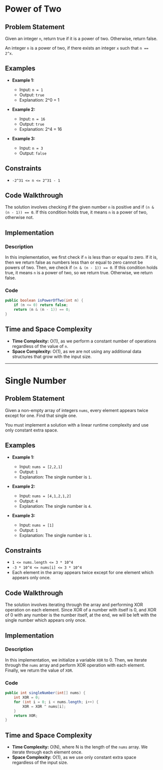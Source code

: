 # Power of Two

## Problem Statement

Given an integer `n`, return true if it is a power of two. Otherwise, return false.

An integer `n` is a power of two, if there exists an integer `x` such that `n == 2^x`.

## Examples

- **Example 1:**
  - Input: `n = 1`
  - Output: `true`
  - Explanation: 2^0 = 1

- **Example 2:**
  - Input: `n = 16`
  - Output: `true`
  - Explanation: 2^4 = 16

- **Example 3:**
  - Input: `n = 3`
  - Output: `false`

## Constraints

- `-2^31 <= n <= 2^31 - 1`

## Code Walkthrough

The solution involves checking if the given number `n` is positive and if `(n & (n - 1)) == 0`. If this condition holds true, it means `n` is a power of two, otherwise not.

## Implementation

### Description

In this implementation, we first check if `n` is less than or equal to zero. If it is, then we return false as numbers less than or equal to zero cannot be powers of two. Then, we check if `(n & (n - 1)) == 0`. If this condition holds true, it means `n` is a power of two, so we return true. Otherwise, we return false.

### Code

```java
public boolean isPowerOfTwo(int n) {
    if (n <= 0) return false;
    return (n & (n - 1)) == 0;
}
```

## Time and Space Complexity

- **Time Complexity:** O(1), as we perform a constant number of operations regardless of the value of `n`.
- **Space Complexity:** O(1), as we are not using any additional data structures that grow with the input size.

---

# Single Number

## Problem Statement

Given a non-empty array of integers `nums`, every element appears twice except for one. Find that single one.

You must implement a solution with a linear runtime complexity and use only constant extra space.

## Examples

- **Example 1:**
  - Input: `nums = [2,2,1]`
  - Output: `1`
  - Explanation: The single number is `1`.

- **Example 2:**
  - Input: `nums = [4,1,2,1,2]`
  - Output: `4`
  - Explanation: The single number is `4`.

- **Example 3:**
  - Input: `nums = [1]`
  - Output: `1`
  - Explanation: The single number is `1`.

## Constraints

- `1 <= nums.length <= 3 * 10^4`
- `-3 * 10^4 <= nums[i] <= 3 * 10^4`
- Each element in the array appears twice except for one element which appears only once.

## Code Walkthrough

The solution involves iterating through the array and performing XOR operation on each element. Since XOR of a number with itself is 0, and XOR of 0 with any number is the number itself, at the end, we will be left with the single number which appears only once.

## Implementation

### Description

In this implementation, we initialize a variable `XOR` to 0. Then, we iterate through the `nums` array and perform XOR operation with each element. Finally, we return the value of `XOR`.

### Code

```java
public int singleNumber(int[] nums) {
    int XOR = 0;
    for (int i = 0; i < nums.length; i++) {
        XOR = XOR ^ nums[i];
    }
    return XOR;
}
```

## Time and Space Complexity

- **Time Complexity:** O(N), where N is the length of the `nums` array. We iterate through each element once.
- **Space Complexity:** O(1), as we use only constant extra space regardless of the input size.